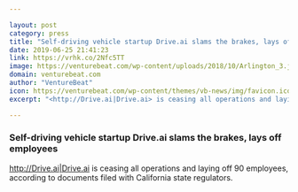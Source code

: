 ```yaml
---

layout: post
category: press
title: "Self-driving vehicle startup Drive.ai slams the brakes, lays off employees"
date: 2019-06-25 21:41:23
link: https://vrhk.co/2Nfc5TT
image: https://venturebeat.com/wp-content/uploads/2018/10/Arlington_3.jpg?w=1200&strip=all
domain: venturebeat.com
author: "VentureBeat"
icon: https://venturebeat.com/wp-content/themes/vb-news/img/favicon.ico
excerpt: "<http://Drive.ai|Drive.ai> is ceasing all operations and laying off 90 employees, according to documents filed with California state regulators."

---
```


### Self-driving vehicle startup Drive.ai slams the brakes, lays off employees

<http://Drive.ai|Drive.ai> is ceasing all operations and laying off 90 employees, according to documents filed with California state regulators.